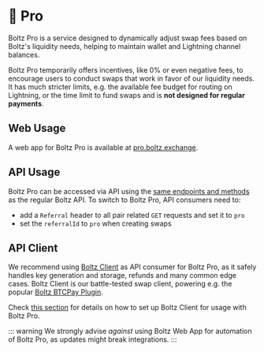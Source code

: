# 🏅 Pro

Boltz Pro is a service designed to dynamically adjust swap fees based on Boltz's
liquidity needs, helping to maintain wallet and Lightning channel balances.

Boltz Pro temporarily offers incentives, like 0% or even negative fees, to
encourage users to conduct swaps that work in favor of our liquidity needs. It
has much stricter limits, e.g. the available fee budget for routing on
Lightning, or the time limit to fund swaps and is **not designed for regular
payments**.

## Web Usage

A web app for Boltz Pro is available at
[pro.boltz.exchange](https://pro.boltz.exchange/).

## API Usage

Boltz Pro can be accessed via API using the
[same endpoints and methods](api-v2.md) as the regular Boltz API. To switch to
Boltz Pro, API consumers need to:

- add a `Referral` header to all pair related `GET` requests and set it to `pro`
- set the `referralId` to `pro` when creating swaps

## API Client

We recommend using [Boltz Client](https://github.com/BoltzExchange/boltz-client)
as API consumer for Boltz Pro, as it safely handles key generation and storage,
refunds and many common edge cases. Boltz Client is our battle-tested swap
client, powering e.g. the popular
[Boltz BTCPay Plugin](https://github.com/BoltzExchange/boltz-btcpay-plugin).

Check [this section](https://docs.boltz.exchange/boltz-client/boltz-pro) for
details on how to set up Boltz Client for usage with Boltz Pro.

::: warning We strongly advise _against_ using Boltz Web App for automation of
Boltz Pro, as updates might break integrations. :::
